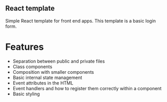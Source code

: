 ## React template

Simple React template for front end apps.
This template is a basic login form.

# Features

- Separation between public and private files
- Class components
- Composition with smaller components
- Basic internal state management
- Event attributes in the HTML
- Event handlers and how to register them correctly within a component
- Basic styling
